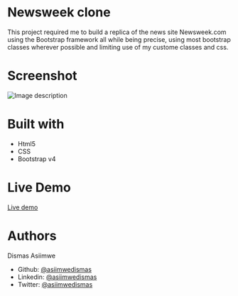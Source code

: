 # Newsweek clone

This project required me to build a replica of the news site Newsweek.com using the Bootstrap framework all while being precise, using most bootstrap classes wherever possible and limiting use of my custome classes and css.

# Screenshot

![Image description](img/screenshot.jpg)

# Built with

- Html5
- CSS
- Bootstrap v4

# Live Demo

[Live demo](https://rawcdn.githack.com/asiimwedismas/Newsweek-clone/2d3a30474ebae68ea064d6909ff41e682631859f/index.html)

# Authors

Dismas Asiimwe

- Github: [@asiimwedismas](https://github.com/asiimwedismas)
- Linkedin: [@asiimwedismas](https://www.linkedin.com/in/asiimwedismas/)
- Twitter: [@asiimwedismas](https://www.twitter.com/asiimwedismas)
